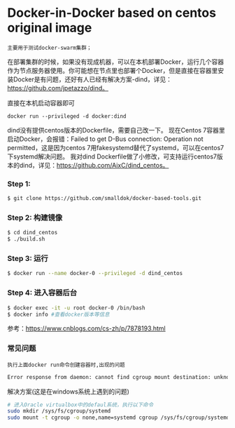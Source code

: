 # Docker-in-Docker based on centos original image

`主要用于测试docker-swarm集群；`

在部署集群的时候，如果没有现成机器，可以在本机部署Docker，运行几个容器作为节点服务器使用。你可能想在节点里也部署个Docker，但是直接在容器里安装Docker是有问题，还好有人已经有解决方案-dind，详见：https://github.com/jpetazzo/dind。

直接在本机启动容器即可
```
docker run --privileged -d docker:dind
```
dind没有提供centos版本的Dockerfile，需要自己改一下。
现在Centos 7容器里启动Docker，会报错：Failed to get D-Bus connection: Operation not permitted，这是因为centos 7用fakesystemd替代了systemd，可以在centos7下systemd解决问题。
我对dind Dockerfile做了小修改，可支持运行centos7版本的dind，详见：https://github.com/AixC/dind_centos。


### Step 1:
```sh
$ git clone https://github.com/smalldok/docker-based-tools.git
```

### Step 2: 构建镜像
```sh
$ cd dind_centos
$ ./build.sh
```

### Step 3: 运行
```sh
$ docker run --name docker-0 --privileged -d dind_centos
```

### Step 4: 进入容器后台
```sh
$ docker exec -it -u root docker-0 /bin/bash
$ docker info #查看docker版本等信息
```

参考：https://www.cnblogs.com/cs-zh/p/7878193.html

### 常见问题
`执行上面docker run命令创建容器时,出现的问题`

```sh
Error response from daemon: cannot find cgroup mount destination: unknown.
```
解决方案(这是在windows系统上遇到的问题)

```sh
# 进入Oracle virtualbox中的defaul系统，执行以下命令
sudo mkdir /sys/fs/cgroup/systemd
sudo mount -t cgroup -o none,name=systemd cgroup /sys/fs/cgroup/systemd

```